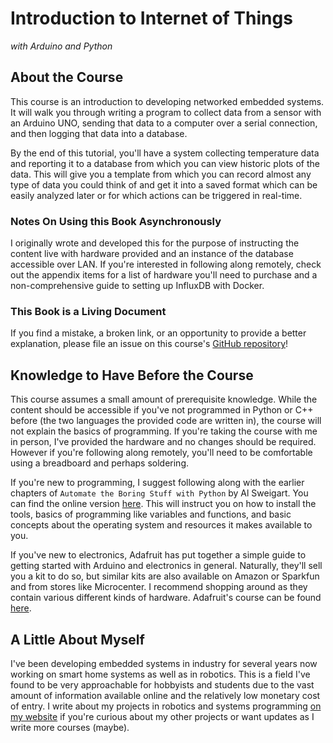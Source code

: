 # Introduction to Internet of Things
*with Arduino and Python*

## About the Course

This course is an introduction to developing networked embedded systems. It will walk you through writing a program to collect data from a sensor with an Arduino UNO, sending that data to a computer over a serial connection, and then logging that data into a database.

By the end of this tutorial, you'll have a system collecting temperature data and reporting it to a database from which you can view historic plots of the data. This will give you a template from which you can record almost any type of data you could think of and get it into a saved format which can be easily analyzed later or for which actions can be triggered in real-time.

### Notes On Using this Book Asynchronously

I originally wrote and developed this for the purpose of instructing the content live with hardware provided and an instance of the database accessible over LAN. If you're interested in following along remotely, check out the appendix items for a list of hardware you'll need to purchase and a non-comprehensive guide to setting up InfluxDB with Docker.

### This Book is a Living Document

If you find a mistake, a broken link, or an opportunity to provide a better explanation, please file an issue on this course's [GitHub repository](https://github.com/ssnover/iot-arduino-course/issues)!

## Knowledge to Have Before the Course

This course assumes a small amount of prerequisite knowledge. While the content should be accessible if you've not programmed in Python or C++ before (the two languages the provided code are written in), the course will not explain the basics of programming. If you're taking the course with me in person, I've provided the hardware and no changes should be required. However if you're following along remotely, you'll need to be comfortable using a breadboard and perhaps soldering.

If you're new to programming, I suggest following along with the earlier chapters of `Automate the Boring Stuff with Python` by Al Sweigart. You can find the online version [here](https://automatetheboringstuff.com/). This will instruct you on how to install the tools, basics of programming like variables and functions, and basic concepts about the operating system and resources it makes available to you.

If you've new to electronics, Adafruit has put together a simple guide to getting started with Arduino and electronics in general. Naturally, they'll sell you a kit to do so, but similar kits are also available on Amazon or Sparkfun and from stores like Microcenter. I recommend shopping around as they contain various different kinds of hardware. Adafruit's course can be found [here](https://learn.adafruit.com/lesson-0-getting-started/overview).

## A Little About Myself

I've been developing embedded systems in industry for several years now working on smart home systems as well as in robotics. This is a field I've found to be very approachable for hobbyists and students due to the vast amount of information available online and the relatively low monetary cost of entry. I write about my projects in robotics and systems programming [on my website](https://shanesnover.com) if you're curious about my other projects or want updates as I write more courses (maybe).